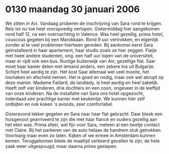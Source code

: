 # 0130 maandag 30 januari 2006
We zitten in Aix. Vandaag proberen de inschrijving van Sara rond te krijgen. Reis tot nu toe heel voorspoedig verlopen. Gistermiddag hier aangekomen rond half 12, na een overnachting in Valence. Was heel gezellig, prima hotel, couscous gegeten bij een Marokkaan. Rond 9 uur vertrokken, en eigenlijk zonder al te veel problemen hierheen gereden. Bij aankomst eerst Sara geïnstalleerd in haar apartement, haar studio zoals ze hier zeggen. Flatje met twee andere studenten, ong. een half uur lopen van de universiteit, maar er rijdt ook een bus. Rustige buitenwijk van Aix, gezellige flat. Saar moet haar kamer delen met iemand anders, een zekere Ina uit Bulgarije. Schijnt heel aardig te zijn. Het kost Saar allemaal wel veel moeite, het losmaken en afscheid nemen. Het is goed en nodig, maar ook wel abrupt op deze manier. Madame Faillard, de landlady, is heel aardig en heel zakelijk. Heeft zelf vier kinderen, drie dochters en een zoon, ongeveer in de leeftijd van onze kinderen. Na de installatie van Sara ons hotel opgezocht, inderdaad een prachtige kamer met keukentje. We kunnen hier zelf ontbijten en ook koken 's avonds, zeer comfortabel.

Gisteravond lekker gegeten en Sara naar haar flat gebracht. Daar bleek een huisgenoot gearriveerd te zijn die met haar fiancé en ouders gezellig aan het eten was. Prima sfeer, wel fijn voor Sara, meteen al een beetje contact met Claire. Bij het parkeren van de auto helaas de handrem stuk getrokken. Voorlopig maar even zo laten. Kijken of we ermee in Amsterdam kunnen komen. Teruggekomen bleek de maaltijd verkeerd gevallen te zijn, de hele zaak weer uitgespuugd, maar daarna prima geslapen.